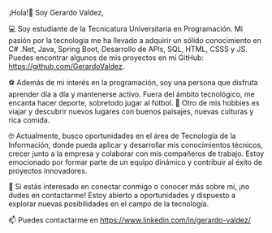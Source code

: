 
 ¡Hola!👋 Soy Gerardo Valdez,

 💻 Soy estudiante de la Tecnicatura Universitaria en Programación. Mi pasión por 
 la tecnología me ha llevado a adquirir un sólido conocimiento en C# .Net, Java, Spring Boot, 
 Desarrollo de APIs, SQL, HTML, CSSS y JS. Puedes encontrar algunos de mis proyectos en mi GitHub: 
 https://github.com/GerardoValdez.

⚽ Además de mi interés en la programación, soy una persona que disfruta aprender día a día y 
 mantenerse activo. Fuera del ámbito tecnológico, me encanta hacer deporte, sobretodo jugar al 
 fútbol.
🛫 Otro de mis hobbies es viajar y descubrir nuevos lugares con buenos paisajes, nuevas culturas 
 y rica comida. 

🤓 Actualmente, busco oportunidades en el área de Tecnología de la Información, donde pueda aplicar 
 y desarrollar mis conocimientos técnicos, crecer junto a la empresa y colaborar con mis compañeros 
 de trabajo. Estoy emocionado por formar parte de un equipo dinámico y contribuir al éxito de 
 proyectos innovadores.

📨 Si estás interesado en conectar conmigo o conocer más sobre mi, ¡no dudes en contactarme! Estoy 
 abierto a oportunidades y dispuesto a explorar nuevas posibilidades en el campo de la tecnología.

📫 Puedes contactarme en https://www.linkedin.com/in/gerardo-valdez/
